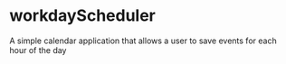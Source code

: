 # workdayScheduler
A simple calendar application that allows a user to save events for each hour of the day
